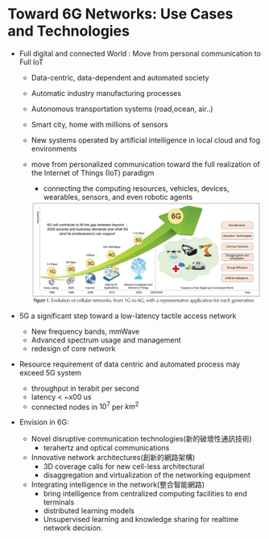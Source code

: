 # Toward 6G Networks: Use Cases and Technologies

- Full digital and connected World : Move from personal communication to Full IoT
  - Data-centric, data-dependent and  automated society
  - Automatic industry manufacturing processes
  - Autonomous transportation systems (road,ocean, air..)
  - Smart city, home with millions of sensors 
  - New systems operated by artificial intelligence in local cloud and fog environments
  - move from personalized communication toward the full realization of the Internet of Things (IoT) paradigm
    - connecting the computing resources, vehicles, devices, wearables, sensors, and even robotic agents

    <img src="../figures/evaluation_of_cellular_network.png" style="width: 600px" align="center"/>

- 5G a significant step toward a low-latency tactile access network
  - New frequency bands, mmWave
  - Advanced spectrum usage and management
  - redesign of core network
- Resource requirement of data centric and automated process may exceed 5G system
  - throughput in terabit per second
  - latency < ~x00 us
  - connected nodes in $10^7$ per $km^2$
- Envision in 6G:
  - Novel disruptive communication technologies(新的破壞性通訊技術)
    - terahertz and optical communications
  - Innovative network architectures(創新的網路架構)
    - 3D coverage calls for new cell-less architectural
    - disaggregation and virtualization of the networking equipment
  - Integrating intelligence in the network(整合智能網路)
    - bring intelligence from centralized computing facilities to end terminals
    - distributed learning models
    - Unsupervised learning and knowledge sharing for realtime network decision.